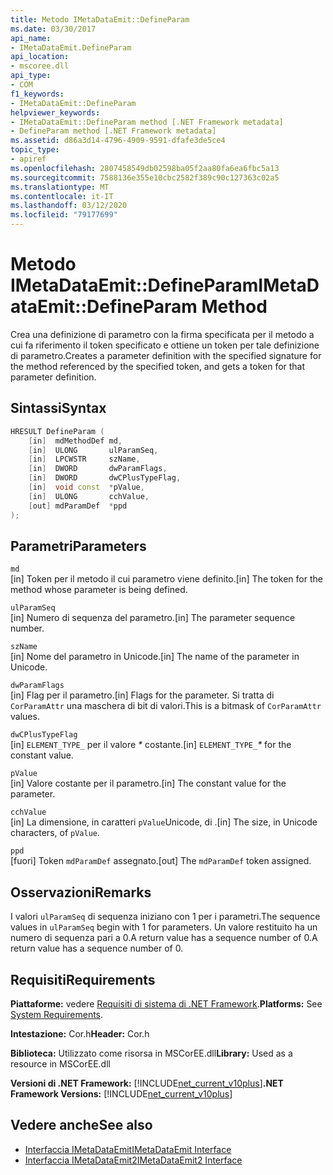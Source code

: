 ```yaml
---
title: Metodo IMetaDataEmit::DefineParam
ms.date: 03/30/2017
api_name:
- IMetaDataEmit.DefineParam
api_location:
- mscoree.dll
api_type:
- COM
f1_keywords:
- IMetaDataEmit::DefineParam
helpviewer_keywords:
- IMetaDataEmit::DefineParam method [.NET Framework metadata]
- DefineParam method [.NET Framework metadata]
ms.assetid: d86a3d14-4796-4909-9591-dfafe3de5ce4
topic_type:
- apiref
ms.openlocfilehash: 2807458549db02598ba05f2aa80fa6ea6fbc5a13
ms.sourcegitcommit: 7588136e355e10cbc2582f389c90c127363c02a5
ms.translationtype: MT
ms.contentlocale: it-IT
ms.lasthandoff: 03/12/2020
ms.locfileid: "79177699"
---
```

# <a name="imetadataemitdefineparam-method"></a><span data-ttu-id="ce800-102">Metodo IMetaDataEmit::DefineParam</span><span class="sxs-lookup"><span data-stu-id="ce800-102">IMetaDataEmit::DefineParam Method</span></span>
<span data-ttu-id="ce800-103">Crea una definizione di parametro con la firma specificata per il metodo a cui fa riferimento il token specificato e ottiene un token per tale definizione di parametro.</span><span class="sxs-lookup"><span data-stu-id="ce800-103">Creates a parameter definition with the specified signature for the method referenced by the specified token, and gets a token for that parameter definition.</span></span>  
  
## <a name="syntax"></a><span data-ttu-id="ce800-104">Sintassi</span><span class="sxs-lookup"><span data-stu-id="ce800-104">Syntax</span></span>  
  
```cpp  
HRESULT DefineParam (  
    [in]  mdMethodDef md,
    [in]  ULONG       ulParamSeq,
    [in]  LPCWSTR     szName,
    [in]  DWORD       dwParamFlags,
    [in]  DWORD       dwCPlusTypeFlag,
    [in]  void const  *pValue,  
    [in]  ULONG       cchValue,
    [out] mdParamDef  *ppd
);  
```  
  
## <a name="parameters"></a><span data-ttu-id="ce800-105">Parametri</span><span class="sxs-lookup"><span data-stu-id="ce800-105">Parameters</span></span>  
 `md`  
 <span data-ttu-id="ce800-106">[in] Token per il metodo il cui parametro viene definito.</span><span class="sxs-lookup"><span data-stu-id="ce800-106">[in] The token for the method whose parameter is being defined.</span></span>  
  
 `ulParamSeq`  
 <span data-ttu-id="ce800-107">[in] Numero di sequenza del parametro.</span><span class="sxs-lookup"><span data-stu-id="ce800-107">[in] The parameter sequence number.</span></span>  
  
 `szName`  
 <span data-ttu-id="ce800-108">[in] Nome del parametro in Unicode.</span><span class="sxs-lookup"><span data-stu-id="ce800-108">[in] The name of the parameter in Unicode.</span></span>  
  
 `dwParamFlags`  
 <span data-ttu-id="ce800-109">[in] Flag per il parametro.</span><span class="sxs-lookup"><span data-stu-id="ce800-109">[in] Flags for the parameter.</span></span> <span data-ttu-id="ce800-110">Si tratta di `CorParamAttr` una maschera di bit di valori.</span><span class="sxs-lookup"><span data-stu-id="ce800-110">This is a bitmask of `CorParamAttr` values.</span></span>  
  
 `dwCPlusTypeFlag`  
 <span data-ttu-id="ce800-111">[in] `ELEMENT_TYPE_` per il valore *\** costante.</span><span class="sxs-lookup"><span data-stu-id="ce800-111">[in] `ELEMENT_TYPE_`*\** for the constant value.</span></span>  
  
 `pValue`  
 <span data-ttu-id="ce800-112">[in] Valore costante per il parametro.</span><span class="sxs-lookup"><span data-stu-id="ce800-112">[in] The constant value for the parameter.</span></span>  
  
 `cchValue`  
 <span data-ttu-id="ce800-113">[in] La dimensione, in caratteri `pValue`Unicode, di .</span><span class="sxs-lookup"><span data-stu-id="ce800-113">[in] The size, in Unicode characters, of `pValue`.</span></span>  
  
 `ppd`  
 <span data-ttu-id="ce800-114">[fuori] Token `mdParamDef` assegnato.</span><span class="sxs-lookup"><span data-stu-id="ce800-114">[out] The `mdParamDef` token assigned.</span></span>  
  
## <a name="remarks"></a><span data-ttu-id="ce800-115">Osservazioni</span><span class="sxs-lookup"><span data-stu-id="ce800-115">Remarks</span></span>  
 <span data-ttu-id="ce800-116">I valori `ulParamSeq` di sequenza iniziano con 1 per i parametri.</span><span class="sxs-lookup"><span data-stu-id="ce800-116">The sequence values in `ulParamSeq` begin with 1 for parameters.</span></span> <span data-ttu-id="ce800-117">Un valore restituito ha un numero di sequenza pari a 0.A return value has a sequence number of 0.</span><span class="sxs-lookup"><span data-stu-id="ce800-117">A return value has a sequence number of 0.</span></span>  
  
## <a name="requirements"></a><span data-ttu-id="ce800-118">Requisiti</span><span class="sxs-lookup"><span data-stu-id="ce800-118">Requirements</span></span>  
 <span data-ttu-id="ce800-119">**Piattaforme:** vedere [Requisiti di sistema di .NET Framework](../../../../docs/framework/get-started/system-requirements.md).</span><span class="sxs-lookup"><span data-stu-id="ce800-119">**Platforms:** See [System Requirements](../../../../docs/framework/get-started/system-requirements.md).</span></span>  
  
 <span data-ttu-id="ce800-120">**Intestazione:** Cor.h</span><span class="sxs-lookup"><span data-stu-id="ce800-120">**Header:** Cor.h</span></span>  
  
 <span data-ttu-id="ce800-121">**Biblioteca:** Utilizzato come risorsa in MSCorEE.dll</span><span class="sxs-lookup"><span data-stu-id="ce800-121">**Library:** Used as a resource in MSCorEE.dll</span></span>  
  
 <span data-ttu-id="ce800-122">**Versioni di .NET Framework:** [!INCLUDE[net_current_v10plus](../../../../includes/net-current-v10plus-md.md)]</span><span class="sxs-lookup"><span data-stu-id="ce800-122">**.NET Framework Versions:** [!INCLUDE[net_current_v10plus](../../../../includes/net-current-v10plus-md.md)]</span></span>  
  
## <a name="see-also"></a><span data-ttu-id="ce800-123">Vedere anche</span><span class="sxs-lookup"><span data-stu-id="ce800-123">See also</span></span>

- [<span data-ttu-id="ce800-124">Interfaccia IMetaDataEmit</span><span class="sxs-lookup"><span data-stu-id="ce800-124">IMetaDataEmit Interface</span></span>](../../../../docs/framework/unmanaged-api/metadata/imetadataemit-interface.md)
- [<span data-ttu-id="ce800-125">Interfaccia IMetaDataEmit2</span><span class="sxs-lookup"><span data-stu-id="ce800-125">IMetaDataEmit2 Interface</span></span>](../../../../docs/framework/unmanaged-api/metadata/imetadataemit2-interface.md)
